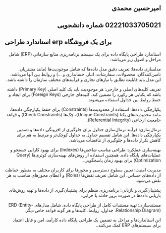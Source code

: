 <h2 dir="rtl">امیرحسین محمدی</h2>
<h2 dir="rtl">02221033705021 شماره دانشجویی</h2>

<h2 dir="ltr">استاندارد طراحی erp برای یک فروشگاه</h2>

<div dir="rtl">
  استاندارد طراحی پایگاه داده برای یک سیستم برنامه‌ریزی منابع سازمانی (ERP) شامل مراحل و اصول زیر می‌باشد:

مدلسازی داده‌ها: تعریف دقیق مدل داده‌ها که شامل موجودیت‌ها (مانند مشتریان، تامین‌کنندگان، محصولات، سفارشات، انبار، حسابداری و ...) و روابط بین آنها می‌باشد. این مدل باید قابلیت تطابق با نیازهای تجاری و فرآیندهای مختلف سازمان را داشته باشد.

تعریف کلیدهای اصلی و خارجی: هر موجودیت باید یک کلید اصلی (Primary Key) داشته باشد که یکتایی هر رکورد را تضمین کند. کلیدهای خارجی (Foreign Keys) برای ایجاد و حفظ روابط بین جداول استفاده می‌شوند.

یکپارچگی داده‌ها: استفاده از محدودیت‌ها (Constraints) برای حفظ یکپارچگی داده‌ها، مانند محدودیت‌های یکتا (Unique Constraints)، چک‌ها (Check Constraints) و قواعد جامعیت ارجاعی (Referential Integrity).

نرمال‌سازی: فرآیند نرمال‌سازی جداول برای جلوگیری از افزونگی داده‌ها و تضمین یکپارچگی داده‌ها. این شامل تقسیم جداول به جداول کوچک‌تر و مرتبط به هم برای کاهش تکرار داده‌ها و جلوگیری از تناقضات می‌باشد.

بهینه‌سازی عملکرد: طراحی مناسب شاخص‌ها (Indexes) برای بهبود کارایی جستجو و عملیات‌های پایگاه داده. همچنین استفاده از روش‌های بهینه‌سازی کوئری‌ها (Query Optimization) برای بهبود زمان پاسخگویی.

مدیریت امنیت: تعیین سطوح دسترسی و مجوزها برای کاربران مختلف به منظور حفاظت از داده‌های حساس. این شامل تعریف نقش‌ها (Roles) و اعطای مجوزهای مناسب به هر نقش می‌شود.

پشتیبان‌گیری و بازیابی: برنامه‌ریزی منظم برای پشتیبان‌گیری از داده‌ها و تهیه روش‌های بازیابی داده‌ها در صورت بروز حادثه یا خرابی.

مستندسازی: تهیه مستندات کامل از طراحی پایگاه داده، شامل مدل‌های ERD (Entity-Relationship Diagram)، جداول، روابط، کلیدها و هر گونه قواعد خاص دیگر.

این استانداردها و مراحل به تضمین یک طراحی پایگاه داده کارآمد، امن و قابل اعتماد برای سیستم‌های ERP کمک می‌کنند..
</div>
